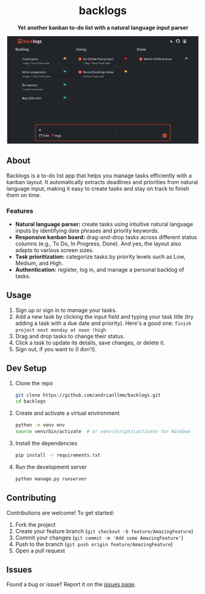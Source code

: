 <div align="center">

# backlogs

**Yet another kanban to-do list with a natural language input parser**

<img src="docs/images/preview.gif" alt="backlogs" width="500">

</div>

## About

Backlogs is a to-do list app that helps you manage tasks efficiently with a
kanban layout. It automatically extracts deadlines and priorities from natural
language input, making it easy to create tasks and stay on track to finish them
on time.

### Features

- **Natural language parser:** create tasks using intuitive natural language
  inputs by identifying date phrases and priority keywords.
- **Responsive kanban board:** drag-and-drop tasks across different status
  columns (e.g., To Do, In Progress, Done). And yes, the layout also adapts to
  various screen sizes.
- **Task prioritization:** categorize tasks by priority levels such as Low,
  Medium, and High.
- **Authentication:** register, log in, and manage a personal backlog of tasks.

## Usage

1. Sign up or sign in to manage your tasks.
2. Add a new task by clicking the input field and typing your task title (try
   adding a task with a due date and priority). Here's a good one:
   `finish project next monday at noon !high`
3. Drag and drop tasks to change their status.
4. Click a task to update its details, save changes, or delete it.
5. Sign out, if you want to (I don't).

## Dev Setup

1. Clone the repo
   ```sh
   git clone https://github.com/andrianllmm/backlogs.git
   cd backlogs
   ```
2. Create and activate a virtual environment
   ```sh
   python -m venv env
   source venv/bin/activate  # or venv\Scripts\activate for Windows
   ```
3. Install the dependencies
   ```sh
   pip install -r requirements.txt
   ```
4. Run the development server
   ```sh
   python manage.py runserver
   ```

## Contributing

Contributions are welcome! To get started:

1. Fork the project
2. Create your feature branch (`git checkout -b feature/AmazingFeature`)
3. Commit your changes (`git commit -m 'Add some AmazingFeature'`)
4. Push to the branch (`git push origin feature/AmazingFeature`)
5. Open a pull request

## Issues

Found a bug or issue? Report it on the
[issues page](https://github.com/andrianllmm/backlogs/issues).
